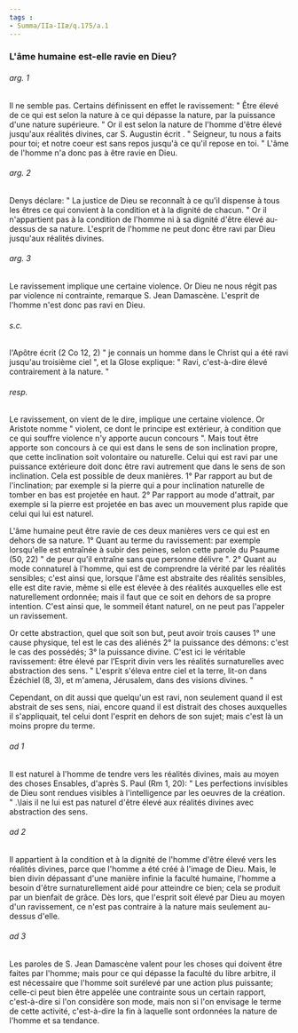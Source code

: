 ```yaml
---
tags : 
- Summa/IIa-IIæ/q.175/a.1
---
```


### L'âme humaine est-elle ravie en Dieu?

###### arg. 1
Il ne semble pas. Certains définissent en effet le ravissement: " Être élevé de ce qui est selon la nature à ce qui dépasse la nature, par la puissance d'une nature supérieure. " Or il est selon la nature de l'homme d'être élevé jusqu'aux réalités divines, car S. Augustin écrit . " Seigneur, tu nous a faits pour toi; et notre coeur est sans repos jusqu'à ce qu'il repose en toi. " L'âme de l'homme n'a donc pas à être ravie en Dieu. 

###### arg. 2
Denys déclare: " La justice de Dieu se reconnaît à ce qu'il dispense à tous les êtres ce qui convient à la condition et à la dignité de chacun. " Or il n'appartient pas à la condition de l'homme ni à sa dignité d'être élevé au-dessus de sa nature. L'esprit de l'homme ne peut donc être ravi par Dieu jusqu'aux réalités divines. 

###### arg. 3
Le ravissement implique une certaine violence. Or Dieu ne nous régit pas par violence ni contrainte, remarque S. Jean Damascène. L'esprit de l'homme n'est donc pas ravi en Dieu. 

###### s.c.
l'Apôtre écrit (2 Co 12, 2) " je connais un homme dans le Christ qui a été ravi jusqu'au troisième ciel ", et la Glose explique: " Ravi, c'est-à-dire élevé contrairement à la nature. " 

###### resp.
Le ravissement, on vient de le dire, implique une certaine violence. Or Aristote nomme " violent, ce dont le principe est extérieur, à condition que ce qui souffre violence n'y apporte aucun concours ". Mais tout être apporte son concours à ce qui est dans le sens de son inclination propre, que cette inclination soit volontaire ou naturelle. Celui qui est ravi par une puissance extérieure doit donc être ravi autrement que dans le sens de son inclination. Cela est possible de deux manières. 1° Par rapport au but de l'inclination; par exemple si la pierre qui a pour inclination naturelle de tomber en bas est projetée en haut. 2° Par rapport au mode d'attrait, par exemple si la pierre est projetée en bas avec un mouvement plus rapide que celui qui lui est naturel. 

L'âme humaine peut être ravie de ces deux manières vers ce qui est en dehors de sa nature. 1° Quant au terme du ravissement: par exemple lorsqu'elle est entraînée à subir des peines, selon cette parole du Psaume (50, 22) " de peur qu'il entraîne sans que personne délivre ". 2° Quant au mode connaturel à l'homme, qui est de comprendre la vérité par les réalités sensibles; c'est ainsi que, lorsque l'âme est abstraite des réalités sensibles, elle est dite ravie, même si elle est élevée à des réalités auxquelles elle est naturellement ordonnée; mais il faut que ce soit en dehors de sa propre intention. C'est ainsi que, le sommeil étant naturel, on ne peut pas l'appeler un ravissement. 

Or cette abstraction, quel que soit son but, peut avoir trois causes 1° une cause physique, tel est le cas des aliénés 2° la puissance des démons: c'est le cas des possédés; 3° la puissance divine. C'est ici le véritable ravissement: être élevé par l’Esprit divin vers les réalités surnaturelles avec abstraction des sens. " L'esprit s'éleva entre ciel et la terre, lit-on dans Ézéchiel (8, 3), et m'amena, Jérusalem, dans des visions divines. " 

Cependant, on dit aussi que quelqu'un est ravi, non seulement quand il est abstrait de ses sens, niai, encore quand il est distrait des choses auxquelles il s'appliquait, tel celui dont l'esprit en dehors de son sujet; mais c'est là un moins propre du terme. 

###### ad 1
Il est naturel à l'homme de tendre vers les réalités divines, mais au moyen des choses Ensables, d'après S. Paul (Rm 1, 20): " Les perfections invisibles de Dieu sont rendues visibles à l'intelligence par les oeuvres de la création. " .\lais il ne lui est pas naturel d'être élevé aux réalités divines avec abstraction des sens. 

###### ad 2
Il appartient à la condition et à la dignité de l'homme d'être élevé vers les réalités divines, parce que l'homme a été créé à l'image de Dieu. Mais, le bien divin dépassant d'une manière infinie la faculté humaine, l'homme a besoin d'être surnaturellement aidé pour atteindre ce bien; cela se produit par un bienfait de grâce. Dès lors, que l'esprit soit élevé par Dieu au moyen d'un ravissement, ce n'est pas contraire à la nature mais seulement au-dessus d'elle. 

###### ad 3
Les paroles de S. Jean Damascène valent pour les choses qui doivent être faites par l'homme; mais pour ce qui dépasse la faculté du libre arbitre, il est nécessaire que l'homme soit surélevé par une action plus puissante; celle-ci peut bien être appelée une contrainte sous un certain rapport, c'est-à-dire si l'on considère son mode, mais non si l'on envisage le terme de cette activité, c'est-à-dire la fin à laquelle sont ordonnées la nature de l'homme et sa tendance. 

